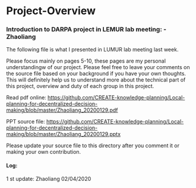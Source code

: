 # Project-Overview

### Introduction to DARPA project in LEMUR lab meeting: -Zhaoliang
The following file is what I presented in LUMUR lab meeting last week. 

Please focus mainly on pages 5-10, these pages are my personal understandingw of our project. Please feel free to leave your comments on the source file based on your background if you have your own thoughts. This will definitely help us to understand more about the technical part of this project, overview and duty of each group in this project. 

Read pdf online: https://github.com/CREATE-knowledge-planning/Local-planning-for-decentralized-decision-making/blob/master/Zhaoliang_20200129.pdf

PPT source file: https://github.com/CREATE-knowledge-planning/Local-planning-for-decentralized-decision-making/blob/master/Zhaoliang_20200129.pptx

Please update your source file to this directory after you comment it or making your own contribution.

#### Log:

1 st update: Zhaoliang 02/04/2020

